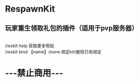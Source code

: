 # RespawnKit
## 玩家重生领取礼包的插件（适用于pvp服务器）

<br> /reskit help 获取更多帮助
<br> /reskit bind 【name】/none 绑定kit/删除已有绑定

# ---禁止商用---
